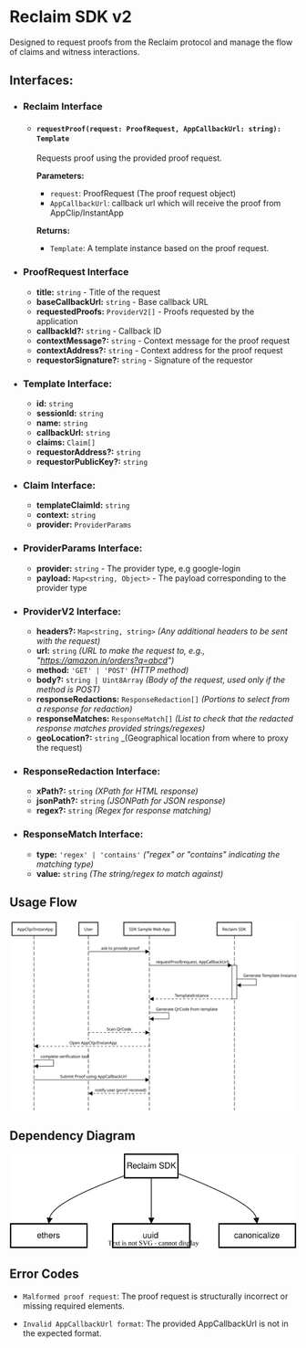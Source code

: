 # Reclaim SDK v2

Designed to request proofs from the Reclaim protocol and manage the flow of claims and witness interactions.

## Interfaces:

- ### Reclaim Interface

  - #### `requestProof(request: ProofRequest, AppCallbackUrl: string): Template`

    Requests proof using the provided proof request.

    **Parameters:**

    - `request`: ProofRequest (The proof request object)
    - `AppCallbackUrl`: callback url which will receive the proof from AppClip/InstantApp

    **Returns:**

    - `Template`: A template instance based on the proof request.

- ### ProofRequest Interface

  - **title:** `string` - Title of the request
  - **baseCallbackUrl:** `string` - Base callback URL
  - **requestedProofs:** `ProviderV2[]` - Proofs requested by the application
  - **callbackId?:** `string` - Callback ID
  - **contextMessage?:** `string` - Context message for the proof request
  - **contextAddress?:** `string` - Context address for the proof request
  - **requestorSignature?:** `string` - Signature of the requestor

- ### Template Interface:

  - **id:** `string`
  - **sessionId:** `string`
  - **name:** `string`
  - **callbackUrl:** `string`
  - **claims:** `Claim[]`
  - **requestorAddress?:** `string`
  - **requestorPublicKey?:** `string`

- ### Claim Interface:

  - **templateClaimId:** `string`
  - **context:** `string`
  - **provider:** `ProviderParams`

- ### ProviderParams Interface:

  - **provider:** `string` - The provider type, e.g google-login
  - **payload:** `Map<string, Object>` - The payload corresponding to the provider type

- ### ProviderV2 Interface:

  - **headers?:** `Map<string, string>` _(Any additional headers to be sent with the request)_
  - **url:** `string` _(URL to make the request to, e.g., "https://amazon.in/orders?q=abcd")_
  - **method:** `'GET' | 'POST'` _(HTTP method)_
  - **body?:** `string | Uint8Array` _(Body of the request, used only if the method is POST)_
  - **responseRedactions:** `ResponseRedaction[]` _(Portions to select from a response for redaction)_
  - **responseMatches:** `ResponseMatch[]` _(List to check that the redacted response matches provided strings/regexes)_
  - **geoLocation?:** `string` \_(Geographical location from where to proxy the request)

- ### ResponseRedaction Interface:

  - **xPath?:** `string` _(XPath for HTML response)_
  - **jsonPath?:** `string` _(JSONPath for JSON response)_
  - **regex?:** `string` _(Regex for response matching)_

- ### ResponseMatch Interface:

  - **type:** `'regex' | 'contains'` _("regex" or "contains" indicating the matching type)_
  - **value:** `string` _(The string/regex to match against)_

## Usage Flow

<img src='./readme/usage-flow-3.svg' width='900' />

## Dependency Diagram

<img src='./readme/depemdency-diagram.svg' width='600' />

## Error Codes

- `Malformed proof request`: The proof request is structurally incorrect or missing required elements.

- `Invalid AppCallbackUrl format`: The provided AppCallbackUrl is not in the expected format.
